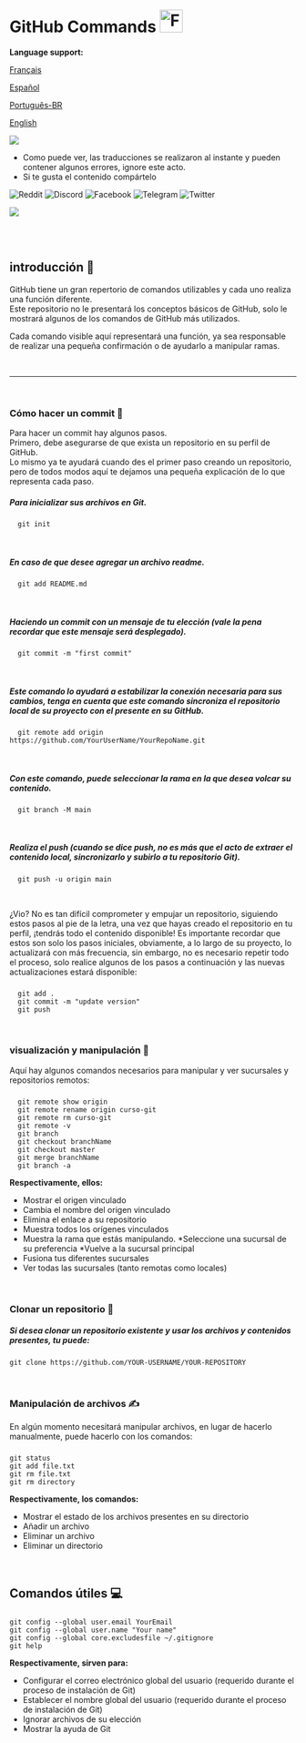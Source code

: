 # GitHub Commands <img src="https://user-images.githubusercontent.com/74038190/216122041-518ac897-8d92-4c6b-9b3f-ca01dcaf38ee.png" alt="Fire" width="40" />

**Language support:**

<p>
    <a href="/GitDocs/readme_fr.md">Français </a>
<p/> 
<p>
    <a href="/GitDocs/readme_es.md">Español</a>
<p/>
<p>
    <a href="/GitDocs/readme_pt-br.md">Português-BR</a>
<p/>
<p>
    <a href="/README.md">English</a>
<p/> 
    
![](https://i.imgur.com/waxVImv.png)

* Como puede ver, las traducciones se realizaron al instante y pueden contener algunos errores, ignore este acto.
* Si te gusta el contenido compártelo

![Reddit](https://img.shields.io/badge/Reddit-%23FF4500.svg?style=for-the-badge&logo=Reddit&logoColor=white)
![Discord](https://img.shields.io/badge/Discord-%235865F2.svg?style=for-the-badge&logo=discord&logoColor=white)
![Facebook](https://img.shields.io/badge/Facebook-%231877F2.svg?style=for-the-badge&logo=Facebook&logoColor=white)
![Telegram](https://img.shields.io/badge/Telegram-2CA5E0?style=for-the-badge&logo=telegram&logoColor=white)
![Twitter](https://img.shields.io/badge/Twitter-%231DA1F2.svg?style=for-the-badge&logo=Twitter&logoColor=white)

![](https://i.imgur.com/waxVImv.png)

<br/>
<br/>

## introducción 👶

GitHub tiene un gran repertorio de comandos utilizables y cada uno realiza una función diferente. <br />
Este repositorio no le presentará los conceptos básicos de GitHub, solo le mostrará algunos de los comandos de GitHub más utilizados.

Cada comando visible aquí representará una función, ya sea responsable de realizar una pequeña confirmación o de ayudarlo a manipular ramas.

<br/>

---

<br/>

### Cómo hacer un commit 🐤

Para hacer un commit hay algunos pasos. 
<br />
Primero, debe asegurarse de que exista un repositorio en su perfil de GitHub.
<br />
Lo mismo ya te ayudará cuando des el primer paso creando un repositorio, pero de todos modos aquí te dejamos una pequeña explicación de lo que representa cada paso.

##### Para inicializar sus archivos en Git.
      git init

<br />
      
##### En caso de que desee agregar un archivo readme.
      git add README.md

<br />

##### Haciendo un commit con un mensaje de tu elección (vale la pena recordar que este mensaje será desplegado).
      git commit -m "first commit"

<br />

##### Este comando lo ayudará a estabilizar la conexión necesaria para sus cambios, tenga en cuenta que este comando sincroniza el repositorio local de su proyecto con el presente en su GitHub.
      git remote add origin https://github.com/YourUserName/YourRepoName.git

<br />

##### Con este comando, puede seleccionar la rama en la que desea volcar su contenido.
      git branch -M main

<br />

##### Realiza el push (cuando se dice _push_, no es más que el acto de extraer el contenido local, sincronizarlo y subirlo a tu repositorio Git).
      git push -u origin main

<br />

¿Vio? No es tan difícil comprometer y empujar un repositorio, siguiendo estos pasos al pie de la letra, una vez que hayas creado el repositorio en tu perfil, ¡tendrás todo el contenido disponible!
Es importante recordar que estos son solo los pasos iniciales, obviamente, a lo largo de su proyecto, lo actualizará con más frecuencia, sin embargo, no es necesario repetir todo el proceso, solo realice algunos de los pasos a continuación y las nuevas actualizaciones estará disponible:

##### 
      git add . 
      git commit -m "update version"
      git push

<br />

### visualización y manipulación 🙌

Aquí hay algunos comandos necesarios para manipular y ver sucursales y repositorios remotos:

##### 
      git remote show origin
      git remote rename origin curso-git
      git remote rm curso-git
      git remote -v
      git branch
      git checkout branchName
      git checkout master
      git merge branchName
      git branch -a

**Respectivamente, ellos:**

* Mostrar el origen vinculado
* Cambia el nombre del origen vinculado
* Elimina el enlace a su repositorio
* Muestra todos los orígenes vinculados
* Muestra la rama que estás manipulando.
*Seleccione una sucursal de su preferencia
*Vuelve a la sucursal principal
* Fusiona tus diferentes sucursales
* Ver todas las sucursales (tanto remotas como locales)

<br />

### Clonar un repositorio 👷

##### Si desea clonar un repositorio existente y usar los archivos y contenidos presentes, tu puede:
    git clone https://github.com/YOUR-USERNAME/YOUR-REPOSITORY

<br />

### Manipulación de archivos ✍️

En algún momento necesitará manipular archivos, en lugar de hacerlo manualmente, puede hacerlo con los comandos:

#####
    git status
    git add file.txt
    git rm file.txt
    git rm directory

**Respectivamente, los comandos:**

* Mostrar el estado de los archivos presentes en su directorio
* Añadir un archivo
* Eliminar un archivo
* Eliminar un directorio

<br />

## Comandos útiles 💻

#####
    git config --global user.email YourEmail
    git config --global user.name "Your name"
    git config --global core.excludesfile ~/.gitignore
    git help

**Respectivamente, sirven para:**

* Configurar el correo electrónico global del usuario (requerido durante el proceso de instalación de Git)
* Establecer el nombre global del usuario (requerido durante el proceso de instalación de Git)
* Ignorar archivos de su elección
* Mostrar la ayuda de Git
